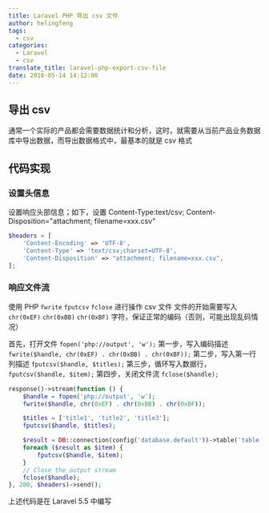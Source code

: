 ```yaml
---
title: Laravel PHP 导出 csv 文件
author: helingfeng
tags:
  - csv
categories:
  - Laravel
  - csv
translate_title: laravel-php-export-csv-file
date: 2018-05-14 14:12:00
---
```

## 导出 csv 
通常一个实际的产品都会需要数据统计和分析，这时，就需要从当前产品业务数据库中导出数据，而导出数据格式中，最基本的就是 csv 格式

## 代码实现

### 设置头信息

设置响应头部信息；如下，设置 Content-Type:text/csv; Content-Disposition="attachment; filename=xxx.csv"
```php
$headers = [
    'Content-Encoding' => 'UTF-8',
    'Content-Type' => 'text/csv;charset=UTF-8',
    'Content-Disposition' => "attachment; filename=xxx.csv",
];
```
### 响应文件流

使用 PHP `fwrite` `fputcsv` `fclose` 进行操作 csv 文件
文件的开始需要写入 `chr(0xEF)` `chr(0xBB)` `chr(0xBF)` 字符，保证正常的编码（否则，可能出现乱码情况）

首先，打开文件 `fopen('php://output', 'w');`
第一步，写入编码描述 `fwrite($handle, chr(0xEF) . chr(0xBB) . chr(0xBF));`
第二步，写入第一行列描述 `fputcsv($handle, $titles);`
第三步，循环写入数据行，`fputcsv($handle, $item);`
第四步，关闭文件流 `fclose($handle);`

```php
response()->stream(function () {
    $handle = fopen('php://output', 'w');
    fwrite($handle, chr(0xEF) . chr(0xBB) . chr(0xBF));

    $titles = ['title1', 'title2', 'title3'];
    fputcsv($handle, $titles);

    $result = DB::connection(config('database.default'))->table('table')->get()->toArray();
    foreach ($result as $item) {
        fputcsv($handle, $item);
    }
    // Close the output stream
    fclose($handle);
}, 200, $headers)->send();
```

上述代码是在 Laravel 5.5 中编写
